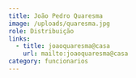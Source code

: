 ```yaml
---
title: João Pedro Quaresma
image: /uploads/quaresma.jpg
role: Distribuição
links:
  - title: joaoquaresma@casa
    url: mailto:joaoquaresma@casa
category: funcionarios
---
```

